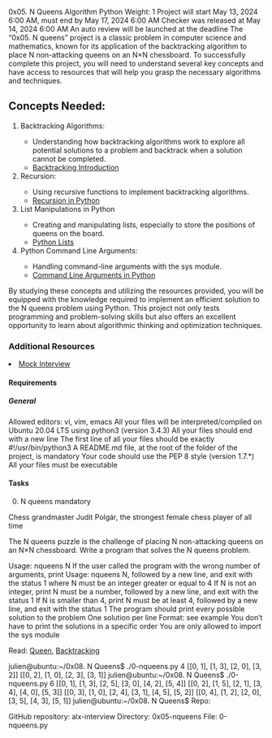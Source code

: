 0x05. N Queens
Algorithm
Python
 Weight: 1
 Project will start May 13, 2024 6:00 AM, must end by May 17, 2024 6:00 AM
 Checker was released at May 14, 2024 6:00 AM
 An auto review will be launched at the deadline
The “0x05. N queens” project is a classic problem in computer science and mathematics, known for its application of the backtracking algorithm to place N non-attacking queens on an N×N chessboard. To successfully complete this project, you will need to understand several key concepts and have access to resources that will help you grasp the necessary algorithms and techniques.

## Concepts Needed:
<ol>
 <li>Backtracking Algorithms:</li>
  <ul>
   <li>Understanding how backtracking algorithms work to explore all potential solutions to a problem and backtrack when a solution cannot be completed.</li>
   <li><a href="https://www.geeksforgeeks.org/introduction-to-backtracking-data-structure-and-algorithm-tutorials/">Backtracking Introduction</a></li>
  </ul>
 <li>Recursion:</li>
  <ul>
   <li>Using recursive functions to implement backtracking algorithms.</li>
   <li><a href="https://realpython.com/python-thinking-recursively/">Recursion in Python</a></li>
  </ul>
 <li>List Manipulations in Python</li>
  <ul>
   <li>Creating and manipulating lists, especially to store the positions of queens on the board.</li>
   <li><a href="https://docs.python.org/3/tutorial/datastructures.html">Python Lists</a></li>
  </ul>
 </li>
 <li>Python Command Line Arguments:</li>
 <ul>
  <li>Handling command-line arguments with the sys module.</li>
  <li><a href="https://docs.python.org/3.3/library/sys.html#sys.argv">Command Line Arguments in Python</a></li>
 </ul>
</ol>
By studying these concepts and utilizing the resources provided, you will be equipped with the knowledge required to implement an efficient solution to the N queens problem using Python. This project not only tests programming and problem-solving skills but also offers an excellent opportunity to learn about algorithmic thinking and optimization techniques.

### Additional Resources

<li><a href="https://www.youtube.com/watch?feature=shared&v=GneS80iYa7I">Mock Interview</a></li>

#### Requirements
##### General

Allowed editors: vi, vim, emacs
All your files will be interpreted/compiled on Ubuntu 20.04 LTS using python3 (version 3.4.3)
All your files should end with a new line
The first line of all your files should be exactly #!/usr/bin/python3
A README.md file, at the root of the folder of the project, is mandatory
Your code should use the PEP 8 style (version 1.7.*)
All your files must be executable

#### Tasks

0. N queens
mandatory

Chess grandmaster Judit Polgár, the strongest female chess player of all time


The N queens puzzle is the challenge of placing N non-attacking queens on an N×N chessboard. Write a program that solves the N queens problem.

Usage: nqueens N
If the user called the program with the wrong number of arguments, print Usage: nqueens N, followed by a new line, and exit with the status 1
where N must be an integer greater or equal to 4
If N is not an integer, print N must be a number, followed by a new line, and exit with the status 1
If N is smaller than 4, print N must be at least 4, followed by a new line, and exit with the status 1
The program should print every possible solution to the problem
One solution per line
Format: see example
You don’t have to print the solutions in a specific order
You are only allowed to import the sys module

Read:
<a href="https://en.wikipedia.org/wiki/Queen_%28chess%29">Queen</a>, <a href="https://en.wikipedia.org/wiki/Backtracking">Backtracking</a>

julien@ubuntu:~/0x08. N Queens$ ./0-nqueens.py 4
[[0, 1], [1, 3], [2, 0], [3, 2]]
[[0, 2], [1, 0], [2, 3], [3, 1]]
julien@ubuntu:~/0x08. N Queens$ ./0-nqueens.py 6
[[0, 1], [1, 3], [2, 5], [3, 0], [4, 2], [5, 4]]
[[0, 2], [1, 5], [2, 1], [3, 4], [4, 0], [5, 3]]
[[0, 3], [1, 0], [2, 4], [3, 1], [4, 5], [5, 2]]
[[0, 4], [1, 2], [2, 0], [3, 5], [4, 3], [5, 1]]
julien@ubuntu:~/0x08. N Queens$ 
Repo:

GitHub repository: alx-interview
Directory: 0x05-nqueens
File: 0-nqueens.py
